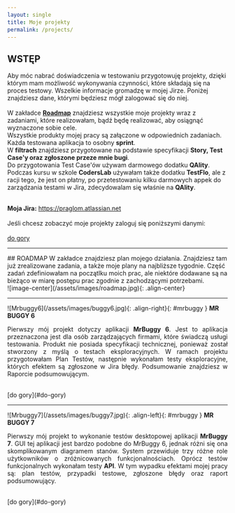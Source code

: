 ```yaml
---
layout: single
title: Moje projekty
permalink: /projects/
---
```

<a name="do-gory"></a>
## WSTĘP
Aby móc nabrać doświadczenia w testowaniu przygotowuję projekty, dzięki którym mam możliwość wykonywania czynności, które składają się na proces testowy. Wszelkie informacje gromadzę w mojej Jirze. Poniżej znajdziesz dane, którymi będziesz mógł zalogować się do niej. <br><br>
W zakładce <a href="roadmap"><b>Roadmap</b></a> znajdziesz wszystkie moje projekty wraz z zadaniami, które realizowałam, bądź będę realizować, aby osiągnąć wyznaczone sobie cele. <br>
Wszystkie produkty mojej pracy są załączone w odpowiednich zadaniach. <br>
Każda testowana aplikacja to osobny <b>sprint</b>.<br>
W <b>filtrach</b> znajdziesz przygotowane na podstawie specyfikacji <b>Story, Test Case'y oraz zgłoszone przeze mnie bugi</b>.<br>
Do przygotowania Test Case'ów używam darmowego dodatku <b>QAlity</b>. Podczas kursu w szkole <b>CodersLab</b> używałam także dodatku <b>TestFlo</b>, ale z racji tego, że jest on płatny, po przetestowaniu kilku darmowych appek do zarządzania testami w Jira, zdecydowalam się właśnie na <b>QAlity</b>.<br><br>

<b>Moja Jira:</b> https://praglom.atlassian.net
<br><br>
Jeśli chcesz zobaczyć moje projekty zaloguj się poniższymi danymi:
<br><br>
[do gory](#do-gory)
<hr />
## ROADMAP
<a name="roadmap"></a>
W zakładce znajdziesz plan mojego działania. Znajdziesz tam już zrealizowane zadania, a także moje plany na najbliższe tygodnie. Część zadań zdefiniowałam na początlku moich prac, ale niektóre dodawane są na bieżąco w miarę postępu prac zgodnie z zachodzącymi potrzebami.
<br>
![image-center](/assets/images/roadmap.jpg){: .align-center}
<br>
<hr />
![Mrbuggy6](/assets/images/buggy6.jpg){: .align-right}{: #mrbuggy }
<b>MR BUGGY 6</b>
<p style="text-align:justify">Pierwszy mój projekt dotyczy aplikacji <b>MrBuggy 6</b>. Jest to aplikacja przeznaczona jest dla osób zarządzających firmami, które świadczą usługi testowania. Produkt nie posiada specyfikacji technicznej, ponieważ został stworzony z myślą o testach eksploracyjnych. W ramach projektu przygotowałam Plan Testów, następnie wykonałam testy eksploracyjne, których efektem są zgłoszone w Jira błędy. Podsumowanie znajdziesz w Raporcie podsumowującym.</p>
<br>
[do gory](#do-gory)
<hr />
![Mrbuggy7](/assets/images/buggy7.jpg){: .align-left}{: #mrbuggy }
 <b>MR BUGGY 7</b>
 <p style="text-align:justify">Pierwszy mój projekt to wykonanie testów desktopowej aplikacji <b>MrBuggy 7</b>. GUI tej aplikacji jest bardzo podobne do MrBuggy 6, jednak różni się ona skomplikowanym diagramem stanów. System przewiduje trzy różne role użytkowników o zróżnicowanych funkcjonalnościach. Oprócz testów funkcjonalnych wykonałam testy <b>API</b>. 
W tym wypadku efektami mojej pracy są: plan testów, przypadki testowe, zgłoszone błędy oraz raport podsumowujący.</p>
<br>[do gory](#do-gory)
